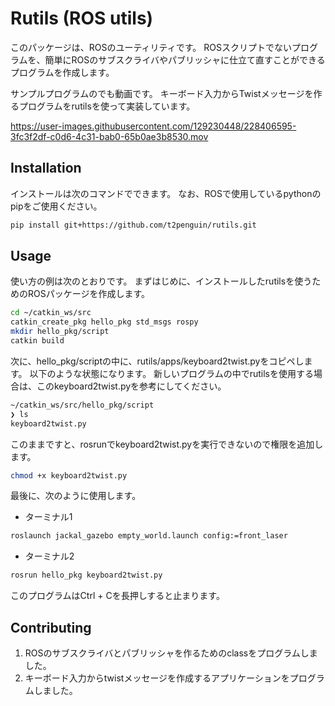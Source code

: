 # Rutils (ROS utils) 

このパッケージは、ROSのユーティリティです。
ROSスクリプトでないプログラムを、簡単にROSのサブスクライバやパブリッシャに仕立て直すことができるプログラムを作成します。


サンプルプログラムのでも動画です。
キーボード入力からTwistメッセージを作るプログラムをrutilsを使って実装しています。

https://user-images.githubusercontent.com/129230448/228406595-3fc3f2df-c0d6-4c31-bab0-65b0ae3b8530.mov


## Installation
インストールは次のコマンドでできます。
なお、ROSで使用しているpythonのpipをご使用ください。
``` bash
pip install git+https://github.com/t2penguin/rutils.git
```


## Usage
使い方の例は次のとおりです。
まずはじめに、インストールしたrutilsを使うためのROSパッケージを作成します。
``` bash
cd ~/catkin_ws/src
catkin_create_pkg hello_pkg std_msgs rospy
mkdir hello_pkg/script
catkin build
```

次に、hello_pkg/scriptの中に、rutils/apps/keyboard2twist.pyをコピペします。
以下のような状態になります。
新しいプログラムの中でrutilsを使用する場合は、このkeyboard2twist.pyを参考にしてください。

``` bash
~/catkin_ws/src/hello_pkg/script
❯ ls
keyboard2twist.py
```

このままですと、rosrunでkeyboard2twist.pyを実行できないので権限を追加します。
``` bash
chmod +x keyboard2twist.py
```

最後に、次のように使用します。
- ターミナル1
``` bash
roslaunch jackal_gazebo empty_world.launch config:=front_laser
```

- ターミナル2
``` bash
rosrun hello_pkg keyboard2twist.py
```
このプログラムはCtrl + Cを長押しすると止まります。


## Contributing
1. ROSのサブスクライバとパブリッシャを作るためのclassをプログラムしました。
2. キーボード入力からtwistメッセージを作成するアプリケーションをプログラムしました。
